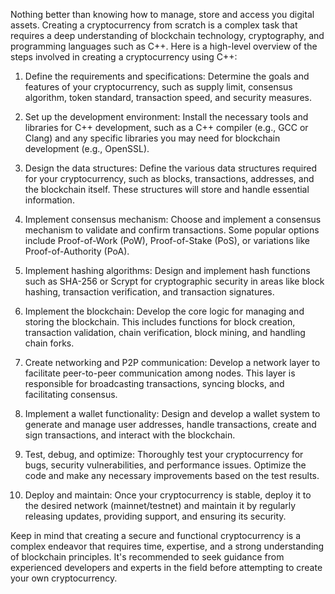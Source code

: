 Nothing better than knowing how to manage, store and access you digital assets.
Creating a cryptocurrency from scratch is a complex task that requires a deep understanding of blockchain technology, cryptography, and programming languages such as C++. Here is a high-level overview of the steps involved in creating a cryptocurrency using C++:

1. Define the requirements and specifications: Determine the goals and features of your cryptocurrency, such as supply limit, consensus algorithm, token standard, transaction speed, and security measures.

2. Set up the development environment: Install the necessary tools and libraries for C++ development, such as a C++ compiler (e.g., GCC or Clang) and any specific libraries you may need for blockchain development (e.g., OpenSSL).

3. Design the data structures: Define the various data structures required for your cryptocurrency, such as blocks, transactions, addresses, and the blockchain itself. These structures will store and handle essential information.

4. Implement consensus mechanism: Choose and implement a consensus mechanism to validate and confirm transactions. Some popular options include Proof-of-Work (PoW), Proof-of-Stake (PoS), or variations like Proof-of-Authority (PoA).

5. Implement hashing algorithms: Design and implement hash functions such as SHA-256 or Scrypt for cryptographic security in areas like block hashing, transaction verification, and transaction signatures.

6. Implement the blockchain: Develop the core logic for managing and storing the blockchain. This includes functions for block creation, transaction validation, chain verification, block mining, and handling chain forks.

7. Create networking and P2P communication: Develop a network layer to facilitate peer-to-peer communication among nodes. This layer is responsible for broadcasting transactions, syncing blocks, and facilitating consensus.

8. Implement a wallet functionality: Design and develop a wallet system to generate and manage user addresses, handle transactions, create and sign transactions, and interact with the blockchain.

9. Test, debug, and optimize: Thoroughly test your cryptocurrency for bugs, security vulnerabilities, and performance issues. Optimize the code and make any necessary improvements based on the test results.

10. Deploy and maintain: Once your cryptocurrency is stable, deploy it to the desired network (mainnet/testnet) and maintain it by regularly releasing updates, providing support, and ensuring its security.

Keep in mind that creating a secure and functional cryptocurrency is a complex endeavor that requires time, expertise, and a strong understanding of blockchain principles. It's recommended to seek guidance from experienced developers and experts in the field before attempting to create your own cryptocurrency.
